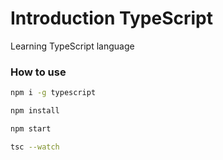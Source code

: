 # Introduction TypeScript
Learning TypeScript language

### How to use

```bash
npm i -g typescript
```

```bash
npm install
```
```bash
npm start
```
```bash
tsc --watch
```
